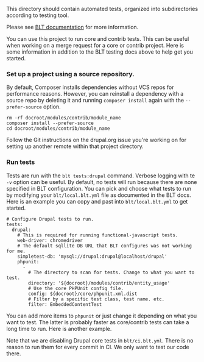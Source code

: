 This directory should contain automated tests, organized into subdirectories according to testing tool.

Please see [BLT documentation](http://blt.readthedocs.io/en/latest/readme/testing) for more information.

You can use this project to run core and contrib tests. This can be useful when
working on a merge request for a core or contrib project. Here is some
information in addition to the BLT testing docs above to help get you started.

### Set up a project using a source repository.
By default, Composer installs dependencies without VCS repos for performance
reasons. However, you can reinstall a dependency with a source repo by deleting
it and running `composer install` again with the `--prefer-source` option.
```
rm -rf docroot/modules/contrib/module_name
composer install --prefer-source
cd docroot/modules/contrib/module_name
```
Follow the Git instructions on the drupal.org issue you're working on for
setting up another remote within that project directory.

### Run tests
Tests are run with the `blt tests:drupal` command. Verbose logging with te `-v`
option can be useful. By default, no tests will run because there are none
specified in BLT configuration. You can pick and choose what tests to run by
modifying your `blt/local.blt.yml` file as documented in the BLT docs. Here is
an example you can copy and past into `blt/local.blt.yml` to get started.
```
# Configure Drupal tests to run.
tests:
  drupal:
    # This is required for running functional-javascript tests.
    web-driver: chromedriver
    # The default sqllite DB URL that BLT configures was not working for me.
    simpletest-db: 'mysql://drupal:drupal@localhost/drupal'
    phpunit:
      -
        # The directory to scan for tests. Change to what you want to test.
        directory: '${docroot}/modules/contrib/entity_usage'
        # Use the core PHPUnit config file.
        config: ${docroot}/core/phpunit.xml.dist
        # Filter by a specific test class, test name. etc.
        filter: EmbeddedContentTest
```

You can add more items to `phpunit` or just change it depending on what you
want to test. The latter is probably faster as core/contrib tests can take a
long time to run. Here is another example.

Note that we are disabling Drupal core tests in `blt/ci.blt.yml`. There is no
reason to run them for every commit in CI. We only want to test our code there.
